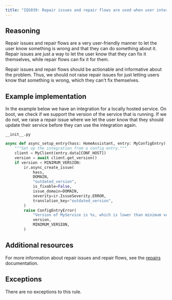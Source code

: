```yaml
---
title: "IQS039: Repair issues and repair flows are used when user intervention is needed"
---
```


## Reasoning

Repair issues and repair flows are a very user-friendly manner to let the user know something is wrong and that they can do something about it.
Repair issues are just a way to let the user know that they can fix it themselves, while repair flows can fix it for them.

Repair issues and repair flows should be actionable and informative about the problem.
Thus, we should not raise repair issues for just letting users know that something is wrong, which they can't fix themselves.

## Example implementation

In the example below we have an integration for a locally hosted service.
On boot, we check if we support the version of the service that is running.
If we do not, we raise a repair issue where we let the user know that they should update their service before they can use the integration again.

`__init__.py`
```python
async def async_setup_entry(hass: HomeAssistant, entry: MyConfigEntry) -> None:
    """Set up the integration from a config entry."""
    client = MyClient(entry.data[CONF_HOST])
    version = await client.get_version()
    if version < MINIMUM_VERSION:
        ir.async_create_issue(
            hass,
            DOMAIN,
            "outdated_version",
            is_fixable=False,
            issue_domain=DOMAIN,
            severity=ir.IssueSeverity.ERROR,
            translation_key="outdated_version",
        )
        raise ConfigEntryError(
            "Version of MyService is %s, which is lower than minimum version %s",
            version,
            MINIMUM_VERSION,
        )
```

## Additional resources

For more information about repair issues and repair flows, see the [repairs](../../platform/repairs) documentation.

## Exceptions

There are no exceptions to this rule.